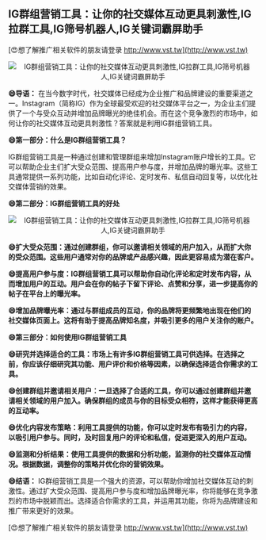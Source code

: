 ## **IG群组营销工具：让你的社交媒体互动更具刺激性,IG拉群工具,IG筛号机器人,IG关键词霸屏助手**

[😍想了解推广相关软件的朋友请登录 http://www.vst.tw](http://www.vst.tw)

 <center><img src="https://vst.tw/MP4/tuiguang/png/1.png" alt="IG群组营销工具：让你的社交媒体互动更具刺激性,IG拉群工具,IG筛号机器人,IG关键词霸屏助手"></center>

**😄导语：**
在当今数字时代，社交媒体已经成为企业推广和品牌建设的重要渠道之一。Instagram（简称IG）作为全球最受欢迎的社交媒体平台之一，为企业主们提供了一个与受众互动并增加品牌曝光的绝佳机会。而在这个竞争激烈的市场中，如何让你的社交媒体互动更具刺激性？答案就是利用IG群组营销工具。

**😄第一部分：什么是IG群组营销工具？**

IG群组营销工具是一种通过创建和管理群组来增加Instagram账户增长的工具。它可以帮助企业主们扩大受众范围、提高用户参与度，并增加品牌的曝光率。这些工具通常提供一系列功能，比如自动化评论、定时发布、私信自动回复等，以优化社交媒体营销的效果。

**😄第二部分：IG群组营销工具的好处**

 <center><img src="https://vst.tw/MP4/tuiguang/png/1.png" alt="IG群组营销工具：让你的社交媒体互动更具刺激性,IG拉群工具,IG筛号机器人,IG关键词霸屏助手"></center>

**😄扩大受众范围：通过创建群组，你可以邀请相关领域的用户加入，从而扩大你的受众范围。这些用户通常对你的品牌或产品感兴趣，因此更容易成为潜在客户。**

**😄提高用户参与度：IG群组营销工具可以帮助你自动化评论和定时发布内容，从而增加用户的互动。用户会在你的帖子下留下评论、点赞和分享，进一步提高你的帖子在平台上的曝光率。**

**😄增加品牌曝光率：通过与群组成员的互动，你的品牌将更频繁地出现在他们的社交媒体页面上。这将有助于提高品牌知名度，并吸引更多的用户关注你的账户。**

**😄第三部分：如何使用IG群组营销工具**

**😄研究并选择适合的工具：市场上有许多IG群组营销工具可供选择。在选择之前，你应该仔细研究其功能、用户评价和价格等因素，以确保选择适合你需求的工具。**

**😄创建群组并邀请相关用户：一旦选择了合适的工具，你可以通过创建群组并邀请相关领域的用户加入。确保群组的成员与你的目标受众相符，这样才能获得更高的互动率。**

**😄优化内容发布策略：利用工具提供的功能，你可以定时发布有吸引力的内容，以吸引用户参与。同时，及时回复用户的评论和私信，促进更深入的用户互动。**

**😄监测和分析结果：使用工具提供的数据和分析功能，监测你的社交媒体互动情况。根据数据，调整你的策略并优化你的营销效果。**

**😄结语：**
IG群组营销工具是一个强大的资源，可以帮助你增加社交媒体互动的刺激性。通过扩大受众范围、提高用户参与度和增加品牌曝光率，你将能够在竞争激烈的市场中脱颖而出。选择适合你需求的工具，并运用其功能，你将为品牌建设和推广带来更好的效果。

[😍想了解推广相关软件的朋友请登录 http://www.vst.tw](http://www.vst.tw)



